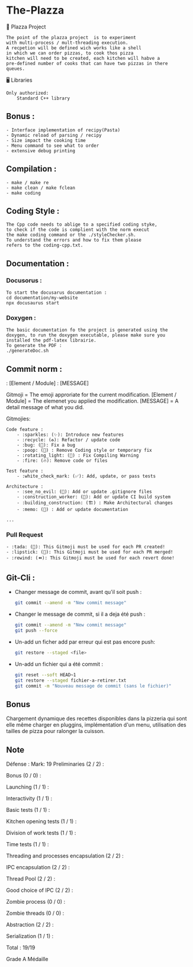# The-Plazza

🎯 Plazza Project

    The point of the plazza project  is to experiment
    with multi-process / mult-threading execution.
    A recpetion will be defined wich works like a shell
    in which we can order pizzas, to cook thos pizza
    kitchen will need to be created, each kitchen will habve a
    pre-defined number of cooks that can have two pizzas in there
    queues.

🖥 Libraries

    Only authorized:
        Standard C++ library


## Bonus :

    - Interface implementation of recipy(Pasta)
    - Dynamic reload of parsing / recipy
    - Size impact the cooking time
    - Menu command to see what to order
    - extensive debug printing


## Compilation :
    - make / make re
    - make clean / make fclean
    - make coding


## Coding Style :

    The Cpp code needs to ablige to a specified coding styke,
    to check if the code is complient with the norm execut
    the make coding command or the ./styleChecker.sh.
    To understand the errors and how to fix them please
    refers to the coding-cpp.txt.

## Documentation :

### Docusorus :
    To start the docusarus documentation :
    cd documentation/my-website
    npx docusaurus start

### Doxygen :
    The basic documentation fo the project is generated using the
    doxygen, to run the doxygen executable, please make sure you
    installed the pdf-latex librairie.
    To generate the PDF :
    ./generateDoc.sh



## Commit norm :

<Gitmoji> : [Element / Module] : [MESSAGE]

Gitmoji = The emoji approriate for the current modification.
[Element / Module] = The elemenet you applied the modification.
[MESSAGE] = A detail message of what you did.


Gitmojies:

    Code feature :
        - :sparkles: (✨): Introduce new features
        - :recycle: (♻️): Refactor / update code
        - :bug: (🐛): Fix a bug
        - :poop: (💩) : Remove Coding style or temporary fix
        - :rotating_light: (🚨) : Fix Compiling Warning
        - :fire: (🔥): Remove code or files

    Test feature :
        - :white_check_mark: (✅): Add, update, or pass tests

    Architecture :
        - :see_no_evil: (🙈): Add or update .gitignore files
        - :construction_worker: (👷): Add or update CI build system
        - :building_construction: (🏗️) : Make Architectural changes
        - :memo: (📝) : Add or update documentation

    ...
### Pull Request
    - :tada: (🎉): This Gitmoji must be used for each PR created!
    - :lipstick: (💄): This Gitmoji must be used for each PR merged!
    - :rewind: (⏪️): This Gitmoji must be used for each revert done!



## Git-Cli :

- Changer message de commit, avant qu'il soit push :
    ```bash
    git commit --amend -m "New commit message"
    ```

- Changer le message de commit, si il a deja été push :
    ```bash
    git commit --amend -m "New commit message"
    git push --force
    ```

- Un-add un ficher add par erreur qui est pas encore push:
    ```bash
    git restore --staged <file>
    ```

- Un-add un fichier qui a été commit :
    ```bash
    git reset --soft HEAD~1
    git restore --staged fichier-a-retirer.txt
    git commit -m "Nouveau message de commit (sans le fichier)"

## Bonus

Chargement dynamique des recettes disponibles dans la pizzeria qui sont elle même charger en pluggins, implémentation d'un menu, utilisation des tailles de pizza pour ralonger la cuisson.

## Note 

Défense : 
Mark: 19
Preliminaries (2 / 2) :

Bonus (0 / 0) :

Launching (1 / 1) :

Interactivity  (1 / 1) :

Basic tests (1 / 1) :

Kitchen opening tests (1 / 1) :

Division of work tests  (1 / 1) :

Time tests (1 / 1) :

Threading and processes encapsulation (2 / 2) :

IPC encapsulation (2 / 2) :

Thread Pool (2 / 2) :

Good choice of IPC (2 / 2) :

Zombie process (0 / 0) :

Zombie threads (0 / 0) :

Abstraction (2 / 2) :

Serialization (1 / 1) :


Total : 19/19

Grade A Médaille
